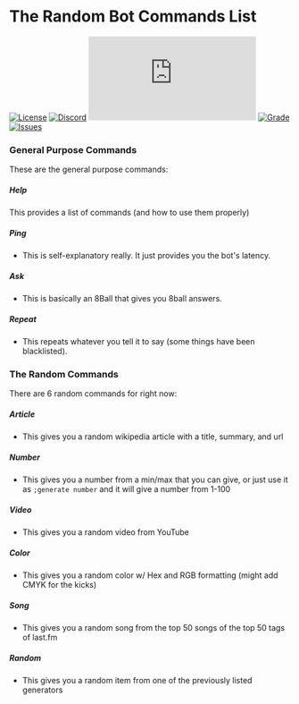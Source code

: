 # The Random Bot Commands List

[![License](https://img.shields.io/badge/license-GNU-red)](LICENSE)
[![Discord](https://img.shields.io/discord/756682912166051851?label=Development%20Discord)](https://discord.gg/3hry5EFuM4)
[![Version](https://img.shields.io/pypi/pyversions/Discord.py)](https://pypi.org/project/discord.py/)
[![Grade](https://img.shields.io/codefactor/grade/github/xarvatium/the-random-project/master)](https://www.codefactor.io/repository/github/xarvatium/the-random-project/branches)
[![Issues](https://img.shields.io/github/issues/xarvatium/the-random-project)](https://github.com/xarvatium/the-random-project/issues)

### General Purpose Commands
These are the general purpose commands:
##### Help
This provides a list of commands (and how to use them properly)
##### Ping
 - This is self-explanatory really. It just provides you the bot's latency.
##### Ask
 - This is basically an 8Ball that gives you 8ball answers.
##### Repeat
 - This repeats whatever you tell it to say (some things have been blacklisted).

### The Random Commands
There are 6 random commands for right now:
##### Article
 - This gives you a random wikipedia article with a title, summary, and url
##### Number
 - This gives you a number from a min/max that you can give, or just use it as `;generate number` and it will give a number from 1-100
##### Video
 - This gives you a random video from YouTube
##### Color
 - This gives you a random color w/ Hex and RGB formatting (might add CMYK for the kicks)
##### Song
 - This gives you a random song from the top 50 songs of the top 50 tags of last.fm
##### Random
 - This gives you a random item from one of the previously listed generators
